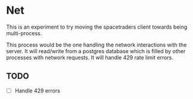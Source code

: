 # Net

This is an experiment to try moving the spacetraders client towards being
multi-process.

This process would be the one handling the network interactions with the server.
It will read/write from a postgres database which is filled by other processes
with network requests.
It will handle 429 rate limit errors.

## TODO

* [ ] Handle 429 errors